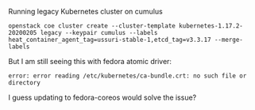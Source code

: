 Running legacy Kubernetes cluster on cumulus

    openstack coe cluster create --cluster-template kubernetes-1.17.2-20200205 legacy --keypair cumulus --labels heat_container_agent_tag=ussuri-stable-1,etcd_tag=v3.3.17 --merge-labels

But I am still seeing this with fedora atomic driver:

    error: error reading /etc/kubernetes/ca-bundle.crt: no such file or directory

I guess updating to fedora-coreos would solve the issue?